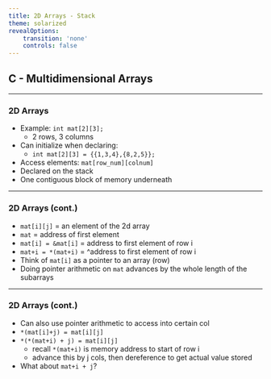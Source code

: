 ```yaml
---
title: 2D Arrays - Stack
theme: solarized
revealOptions:
    transition: 'none'
    controls: false
---
```


## C - Multidimensional Arrays

---

### 2D Arrays

* Example: `int mat[2][3];`
    * 2 rows, 3 columns
* Can initialize when declaring:
    * `int mat[2][3] = {{1,3,4},{8,2,5}};`
* Access elements: `mat[row_num][colnum]`
* Declared on the stack
* One contiguous block of memory underneath

---

### 2D Arrays (cont.)

* `mat[i][j]` = an element of the 2d array
* `mat` = address of first element
* `mat[i] = &mat[i]` = address to first element of row i
* `mat+i = *(mat+i)` = ^address to first element of row i
* Think of `mat[i]` as a pointer to an array (row)
* Doing pointer arithmetic on `mat` advances by the whole length of the subarrays

---

### 2D Arrays (cont.)

* Can also use pointer arithmetic to access into certain col
* `*(mat[i]+j) = mat[i][j]`
* `*(*(mat+i) + j) = mat[i][j]`
    * recall `*(mat+i)` is memory address to start of row i
    * advance this by j cols, then dereference to get actual value stored
* What about `mat+i + j`?
